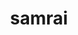 ---
title: "samrai"
layout: cache
categories: [package, develop]
meta: {"compilers": ["gcc@7.5.0"], "num_specs": 13, "num_specs_by_stack": {"radiuss": 13, "root": 13}, "oss": ["ubuntu18.04"], "platforms": ["linux"], "stacks": ["radiuss", "root"], "targets": ["x86_64_v3"], "versions": ["3.12.0"]}
spec_details: [{"compiler": "gcc@7.5.0", "hash": "466mv34h4fbxjc7mylpyuqdzrxdkx3ix", "os": "ubuntu18.04", "platform": "linux", "size": "-", "stacks": ["radiuss", "root"], "target": "x86_64_v3", "variants": ["build_system=autotools", "~debug", "patches:=7ebc13a", "~shared", "~silo"], "versions": ["3.12.0"]}, {"compiler": "gcc@7.5.0", "hash": "7wrsdrmnswdffivvsnnjcjeyolhobvjd", "os": "ubuntu18.04", "platform": "linux", "size": "-", "stacks": ["radiuss", "root"], "target": "x86_64_v3", "variants": ["build_system=autotools", "~debug", "patches:=7ebc13a", "~shared", "~silo"], "versions": ["3.12.0"]}, {"compiler": "gcc@7.5.0", "hash": "axtntdx77y6atxwst3jciki3c64m7pvn", "os": "ubuntu18.04", "platform": "linux", "size": "-", "stacks": ["radiuss", "root"], "target": "x86_64_v3", "variants": ["build_system=autotools", "~debug", "patches:=7ebc13a", "~shared", "~silo"], "versions": ["3.12.0"]}, {"compiler": "gcc@7.5.0", "hash": "ezr326riiysvaldi57vmgetgr5zcsg5l", "os": "ubuntu18.04", "platform": "linux", "size": "-", "stacks": ["radiuss", "root"], "target": "x86_64_v3", "variants": ["build_system=autotools", "~debug", "patches:=7ebc13a", "~shared", "~silo"], "versions": ["3.12.0"]}, {"compiler": "gcc@7.5.0", "hash": "i27st2xm6l32ikwgpmtl2ckxpe3ddjie", "os": "ubuntu18.04", "platform": "linux", "size": "-", "stacks": ["radiuss", "root"], "target": "x86_64_v3", "variants": ["build_system=autotools", "~debug", "patches:=7ebc13a", "~shared", "~silo"], "versions": ["3.12.0"]}, {"compiler": "gcc@7.5.0", "hash": "rak7oyxjfmbnwndsr33wsfwleiowsdov", "os": "ubuntu18.04", "platform": "linux", "size": "-", "stacks": ["radiuss", "root"], "target": "x86_64_v3", "variants": ["build_system=autotools", "~debug", "patches:=7ebc13a", "~shared", "~silo"], "versions": ["3.12.0"]}, {"compiler": "gcc@7.5.0", "hash": "rllem2vsksvv7qafjrs7bnw3pu6r7yqu", "os": "ubuntu18.04", "platform": "linux", "size": "-", "stacks": ["radiuss", "root"], "target": "x86_64_v3", "variants": ["build_system=autotools", "~debug", "patches:=7ebc13a", "~shared", "~silo"], "versions": ["3.12.0"]}, {"compiler": "gcc@7.5.0", "hash": "t4avriled42rdmie74druc6h3dxjfpps", "os": "ubuntu18.04", "platform": "linux", "size": "-", "stacks": ["radiuss", "root"], "target": "x86_64_v3", "variants": ["build_system=autotools", "~debug", "patches:=7ebc13a", "~shared", "~silo"], "versions": ["3.12.0"]}, {"compiler": "gcc@7.5.0", "hash": "u2luczh7wm43m4bkxz4m2hvpjokcx5dj", "os": "ubuntu18.04", "platform": "linux", "size": "-", "stacks": ["radiuss", "root"], "target": "x86_64_v3", "variants": ["build_system=autotools", "~debug", "patches:=7ebc13a", "~shared", "~silo"], "versions": ["3.12.0"]}, {"compiler": "gcc@7.5.0", "hash": "vtkwryqveqs5b5epxwkv3acziyrbaloq", "os": "ubuntu18.04", "platform": "linux", "size": "-", "stacks": ["radiuss", "root"], "target": "x86_64_v3", "variants": ["build_system=autotools", "~debug", "patches:=7ebc13a", "~shared", "~silo"], "versions": ["3.12.0"]}, {"compiler": "gcc@7.5.0", "hash": "w2r2zofu4xzgg6r46byivg7vn3dqiqx3", "os": "ubuntu18.04", "platform": "linux", "size": "-", "stacks": ["radiuss", "root"], "target": "x86_64_v3", "variants": ["build_system=autotools", "~debug", "patches:=7ebc13a", "~shared", "~silo"], "versions": ["3.12.0"]}, {"compiler": "gcc@7.5.0", "hash": "w3hfv4of4m2fawfpebc343pkkzegeaz3", "os": "ubuntu18.04", "platform": "linux", "size": "-", "stacks": ["radiuss", "root"], "target": "x86_64_v3", "variants": ["build_system=autotools", "~debug", "patches:=7ebc13a", "~shared", "~silo"], "versions": ["3.12.0"]}, {"compiler": "gcc@7.5.0", "hash": "z6ldan46gha7jkjzgbeym2e5sa2haint", "os": "ubuntu18.04", "platform": "linux", "size": "-", "stacks": ["radiuss", "root"], "target": "x86_64_v3", "variants": ["build_system=autotools", "~debug", "patches:=7ebc13a", "~shared", "~silo"], "versions": ["3.12.0"]}]
---